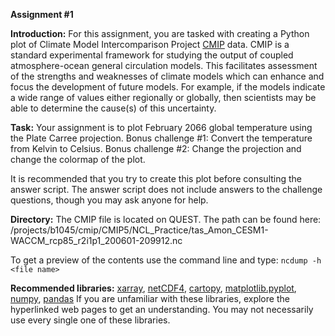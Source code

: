 **Assignment #1**

**Introduction:**
For this assignment, you are tasked with creating a Python plot of Climate Model Intercomparison Project [CMIP](https://www.wcrp-climate.org/wgcm-cmip) data. CMIP is a standard experimental framework for studying the output of coupled atmosphere-ocean general circulation models. This facilitates assessment of the strengths and weaknesses of climate models which can enhance and focus the development of future models. For example, if the models indicate a wide range of values either regionally or globally, then scientists may be able to determine the cause(s) of this uncertainty.

**Task:**
Your assignment is to plot February 2066 global temperature using the Plate Carree projection. 
Bonus challenge #1: Convert the temperature from Kelvin to Celsius.
Bonus challenge #2: Change the projection and change the colormap of the plot.

It is recommended that you try to create this plot before consulting the answer script. The answer script does not include answers to the challenge questions, though you may ask anyone for help.

**Directory:**
The CMIP file is located on QUEST. The path can be found here: /projects/b1045/cmip/CMIP5/NCL_Practice/tas_Amon_CESM1-WACCM_rcp85_r2i1p1_200601-209912.nc

To get a preview of the contents use the command line and type: 
`ncdump -h <file name>`

**Recommended libraries:** 
[xarray](https://towardsdatascience.com/handling-netcdf-files-using-xarray-for-absolute-beginners-111a8ab4463f), [netCDF4](https://scitools.org.uk/cartopy/docs/v0.15/matplotlib/advanced_plotting.html), [cartopy](http://earthpy.org/tag/cartopy.html), [matplotlib.pyplot](https://matplotlib.org/3.1.0/tutorials/introductory/pyplot.html), [numpy](https://docs.scipy.org/doc/numpy/user/quickstart.html), [pandas](https://pandas.pydata.org/pandas-docs/stable/getting_started/10min.html#min)
If you are unfamiliar with these libraries, explore the hyperlinked web pages to get an understanding. You may not necessarily use every single one of these libraries.
